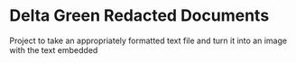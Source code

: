 # Delta Green Redacted Documents

Project to take an appropriately formatted text file and turn it into an image with the text embedded